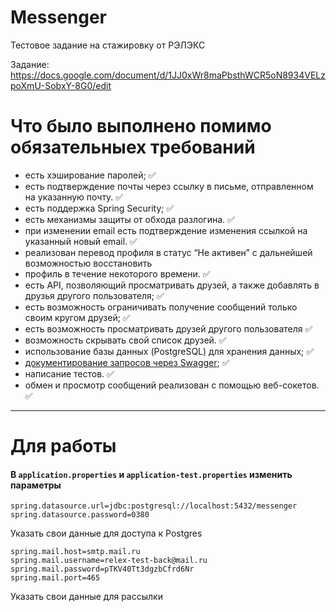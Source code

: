 # Messenger
Тестовое задание на стажировку от РЭЛЭКС

Задание: https://docs.google.com/document/d/1JJ0xWr8maPbsthWCR5oN8934VELzpoXmU-SobxY-8G0/edit

# Что было выполнено помимо обязательныех требований
 * есть хэширование паролей; :white_check_mark:
 * есть подтверждение почты через ссылку  в письме, отправленном на указанную почту. :white_check_mark:
 * есть поддержка Spring Security; :white_check_mark:
 * есть механизмы защиты от обхода разлогина. :white_check_mark:
 * при изменении email есть подтверждение изменения ссылкой на указанный новый email. :white_check_mark:
 * реализован перевод профиля в статус “Не активен” с дальнейшей возможностью восстановить
 * профиль в течение некоторого времени. :white_check_mark:
 * есть API, позволяющий просматривать друзей, а также добавлять в друзья другого пользователя; :white_check_mark:
 * есть возможность ограничивать получение сообщений только своим кругом друзей; :white_check_mark:
 * есть возможность просматривать друзей другого пользователя :white_check_mark:
 * возможность скрывать свой список друзей. :white_check_mark:
 * использование базы данных (PostgreSQL) для хранения данных; :white_check_mark:
 * [документирование запросов через Swagger](http://localhost:8080/swagger-ui/index.html#); :white_check_mark:
 * написание тестов. :white_check_mark:
 * обмен и просмотр сообщений реализован с помощью веб-сокетов. :white_check_mark:
___
# Для работы
#### В `application.properties` и `application-test.properties` изменить параметры
```properies
spring.datasource.url=jdbc:postgresql://localhost:5432/messenger
spring.datasource.password=0380
```
Указать свои данные для доступа к Postgres

```properies
spring.mail.host=smtp.mail.ru
spring.mail.username=relex-test-back@mail.ru
spring.mail.password=pTKV40Tt3dgzbCfrd6Nr
spring.mail.port=465
```
Указать свои данные для рассылки

